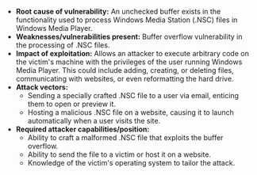 - **Root cause of vulnerability:** An unchecked buffer exists in the functionality used to process Windows Media Station (.NSC) files in Windows Media Player.
- **Weaknesses/vulnerabilities present:** Buffer overflow vulnerability in the processing of .NSC files.
- **Impact of exploitation:** Allows an attacker to execute arbitrary code on the victim's machine with the privileges of the user running Windows Media Player. This could include adding, creating, or deleting files, communicating with websites, or even reformatting the hard drive.
- **Attack vectors:**
    - Sending a specially crafted .NSC file to a user via email, enticing them to open or preview it.
    - Hosting a malicious .NSC file on a website, causing it to launch automatically when a user visits the site.
- **Required attacker capabilities/position:**
    - Ability to craft a malformed .NSC file that exploits the buffer overflow.
    - Ability to send the file to a victim or host it on a website.
    - Knowledge of the victim's operating system to tailor the attack.